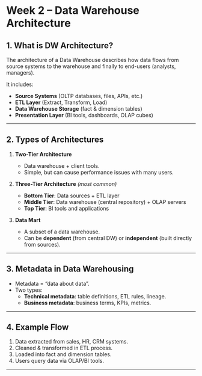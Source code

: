 # Week 2 – Data Warehouse Architecture

## 1. What is DW Architecture?
The architecture of a Data Warehouse describes how data flows from source systems to the warehouse and finally to end-users (analysts, managers).

It includes:
- **Source Systems** (OLTP databases, files, APIs, etc.)
- **ETL Layer** (Extract, Transform, Load)
- **Data Warehouse Storage** (fact & dimension tables)
- **Presentation Layer** (BI tools, dashboards, OLAP cubes)

---

## 2. Types of Architectures
1. **Two-Tier Architecture**
   - Data warehouse + client tools.
   - Simple, but can cause performance issues with many users.

2. **Three-Tier Architecture** *(most common)*
   - **Bottom Tier**: Data sources + ETL layer
   - **Middle Tier**: Data warehouse (central repository) + OLAP servers
   - **Top Tier**: BI tools and applications

3. **Data Mart**
   - A subset of a data warehouse.
   - Can be **dependent** (from central DW) or **independent** (built directly from sources).

---

## 3. Metadata in Data Warehousing
- Metadata = “data about data”.
- Two types:
  - **Technical metadata**: table definitions, ETL rules, lineage.
  - **Business metadata**: business terms, KPIs, metrics.

---

## 4. Example Flow
1. Data extracted from sales, HR, CRM systems.
2. Cleaned & transformed in ETL process.
3. Loaded into fact and dimension tables.
4. Users query data via OLAP/BI tools.

---
